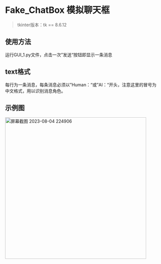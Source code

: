 # Fake_ChatBox 模拟聊天框

> tkinter版本：tk == 8.6.12 

## 使用方法

运行GUI_1.py文件，点击一次”发送“按钮即显示一条消息

## text格式

每行为一条消息，每条消息必须以”Human：“或”AI：“开头，注意这里的冒号为中文格式，用以识别消息角色。

## 示例图

<img width="458" alt="屏幕截图 2023-08-04 224906" src="https://github.com/AlanWangyiran/Fake_ChatBox/assets/38157884/be588726-9c8a-4d79-af5a-c23c00454a80">

